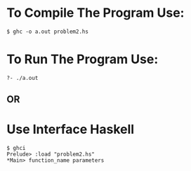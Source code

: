# To Compile The Program Use:
	$ ghc -o a.out problem2.hs

# To Run The Program Use:
	?- ./a.out

## OR

# Use Interface Haskell
	$ ghci
	Prelude> :load "problem2.hs"
	*Main> function_name parameters 
